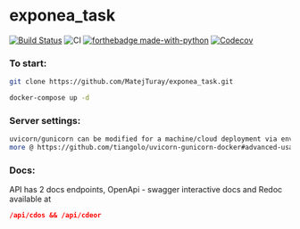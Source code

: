 # exponea_task

[![Build Status](https://travis-ci.org/MatejTuray/exponea_task.svg?branch=master)](https://travis-ci.org/MatejTuray/exponea_task)
![CI](https://img.shields.io/badge/Travis-red.svg?style=flat&logo=travis)
[![forthebadge made-with-python](https://img.shields.io/badge/made%20with-python-blue.svg?style=flat-square)](https://www.python.org/)
[![Codecov](https://codecov.io/gh/MatejTuray/exponea_task/branch/master/graph/badge.svg)](https://codecov.io/gh/MatejTuray/exponea_task)

### To start:

```bash
git clone https://github.com/MatejTuray/exponea_task.git
```

```bash
docker-compose up -d
```

### Server settings:

```bash
uvicorn/gunicorn can be modified for a machine/cloud deployment via env variables in docker-compose file such as MAX_WORKERS or WORKERS_PER_CORE
more @ https://github.com/tiangolo/uvicorn-gunicorn-docker#advanced-usage
```

### Docs:

API has 2 docs endpoints, OpenApi - swagger interactive docs and Redoc available at

```json
/api/cdos && /api/cdeor
```
